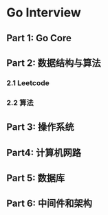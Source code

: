 # Go Interview



## Part 1: Go Core



## Part 2: 数据结构与算法

### 2.1 Leetcode

### 2.2 算法

## Part 3: 操作系统

## Part4: 计算机网路

## Part 5: 数据库

## Part 6: 中间件和架构

